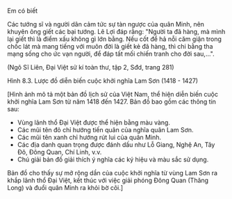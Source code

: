 Em có biết

Các tướng sĩ và người dân cảm tức sự tàn ngược của quân Minh, nên khuyên ông giết các bại tướng. Lê Lợi đáp rằng: "Người ta đã hàng, mà mình lại giết thì là điểm xấu không gì lớn bằng. Nếu cốt để hả nỗi căm giận trong chốc lát mà mang tiếng với muôn đời là giết kẻ đã hàng, thì chi bằng tha mạng sống cho ức vạn người, để đáp tất mối chiến tranh cho đời sau,...".

(Ngô Sĩ Liên, Đại Việt sử kí toàn thư, tập 2, Sđd, trang 281)

Hình 8.3. Lược đồ diễn biến cuộc khởi nghĩa Lam Sơn (1418 - 1427)

[Hình ảnh mô tả một bản đồ lịch sử của Việt Nam, thể hiện diễn biến cuộc khởi nghĩa Lam Sơn từ năm 1418 đến 1427. Bản đồ bao gồm các thông tin sau:

- Vùng lãnh thổ Đại Việt được thể hiện bằng màu vàng.
- Các mũi tên đỏ chỉ hướng tiến quân của nghĩa quân Lam Sơn.
- Các mũi tên xanh chỉ hướng rút lui của quân Minh.
- Các địa danh quan trọng được đánh dấu như Lỗ Giang, Nghệ An, Tây Đô, Đông Quan, Chí Linh, v.v.
- Chú giải bản đồ giải thích ý nghĩa các ký hiệu và màu sắc sử dụng.

Bản đồ cho thấy sự mở rộng dần của cuộc khởi nghĩa từ vùng Lam Sơn ra khắp lãnh thổ Đại Việt, kết thúc với việc giải phóng Đông Quan (Thăng Long) và đuổi quân Minh ra khỏi bờ cõi.]